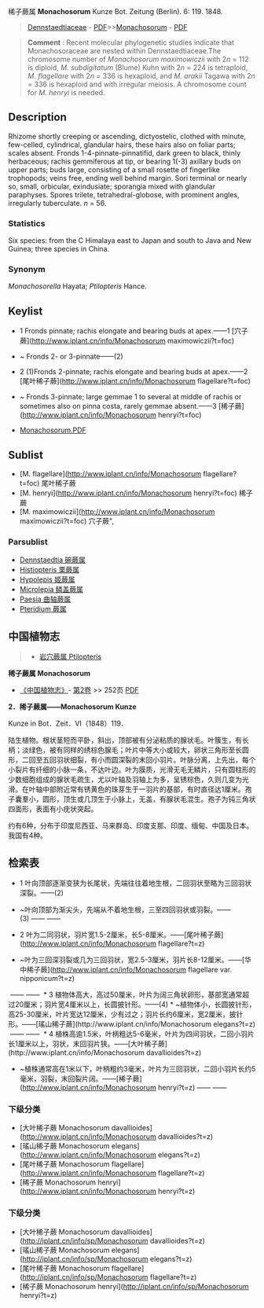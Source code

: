 稀子蕨属 **Monachosorum** Kunze Bot. Zeitung (Berlin). 6: 119. 1848.

> [Dennstaedtiaceae](http://www.iplant.cn/info/Dennstaedtiaceae?t=foc) - [PDF](http://www.iplant.cn/foc/pdf/Dennstaedtiaceae.pdf)>>[Monachosorum](http://www.iplant.cn/info/Monachosorum?t=foc) - [PDF](http://www.iplant.cn/foc/pdf/Monachosorum.pdf)

> **Comment** : 
> Recent molecular phylogenetic studies indicate that Monachosoraceae are nested within Dennstaedtiaceae.The chromosome number of *Monachosorum maximowiczii* with 2*n* = 112 is diploid, *M. subdigitatum* (Blume) Kuhn with 2*n* = 224 is tetraploid, *M. flagellare* with 2*n* = 336 is hexaploid, and *M. arakii* Tagawa with 2*n* = 336 is hexaploid and with irregular meiosis. A chromosome count for *M. henryi* is needed.

## Description

Rhizome shortly creeping or ascending, dictyostelic, clothed with minute, few-celled, cylindrical, glandular hairs, these hairs also on foliar parts; scales absent. Fronds 1-4-pinnate-pinnatifid, dark green to black, thinly herbaceous; rachis gemmiferous at tip, or bearing 1(-3) axillary buds on upper parts; buds large, consisting of a small rosette of fingerlike trophopods; veins free, ending well behind margin. Sori terminal or nearly so, small, orbicular, exindusiate; sporangia mixed with glandular paraphyses. Spores trilete, tetrahedral-globose, with prominent angles, irregularly tuberculate. *n* = 56.

### Statistics
Six species: from the C Himalaya east to Japan and south to Java and New Guinea; three species in China.

### Synonym
*Monachosorella* Hayata; *Ptilopteris* Hance.

## Keylist

* 1 Fronds pinnate; rachis elongate and bearing buds at apex.——1 [穴子蕨](http://www.iplant.cn/info/Monachosorum maximowiczii?t=foc)
* ~ Fronds 2- or 3-pinnate——(2)

* 2 (1)Fronds 2-pinnate; rachis elongate and bearing buds at apex.——2 [尾叶稀子蕨](http://www.iplant.cn/info/Monachosorum flagellare?t=foc)
* ~ Fronds 3-pinnate; large gemmae 1 to several at middle of rachis or sometimes also on pinna costa, rarely gemmae absent.——3 [稀子蕨](http://www.iplant.cn/info/Monachosorum henryi?t=foc)

* [Monachosorum.PDF](http://www.iplant.cn/foc/pdf/Monachosorum.pdf)

## Sublist

* [M.  flagellare](http://www.iplant.cn/info/Monachosorum flagellare?t=foc)
 尾叶稀子蕨
* [M.  henryi](http://www.iplant.cn/info/Monachosorum henryi?t=foc)
 稀子蕨
* [M.  maximowiczii](http://www.iplant.cn/info/Monachosorum maximowiczii?t=foc) 穴子蕨",

### Parsublist

* [Dennstaedtia  碗蕨属](http://www.iplant.cn/info/Dennstaedtia?t=foc)
* [Histiopteris  栗蕨属](http://www.iplant.cn/info/Histiopteris?t=foc)
* [Hypolepis  姬蕨属](http://www.iplant.cn/info/Hypolepis?t=foc)
* [Microlepia  鳞盖蕨属](http://www.iplant.cn/info/Microlepia?t=foc)
* [Paesia  曲轴蕨属](http://www.iplant.cn/info/Paesia?t=foc)
* [Pteridium  蕨属](http://www.iplant.cn/info/Pteridium?t=foc)

## 中国植物志

> * [岩穴蕨属  Ptilopteris](http://www.iplant.cn/info/Ptilopteris?t=z)

**稀子蕨属 Monachosorum**

* [《中国植物志》](http://www.iplant.cn/frps)- [第2卷](http://www.iplant.cn/frps/vol/2) >> 252页 [PDF](http://www.iplant.cn/frps/pdf/2/252y.pdf)

**2．稀子蕨属——Monachosorum Kunze**

Kunze in Bot．Zeit．VI（1848）119．

陆生植物。根状茎短而平卧，斜出，顶部被有分泌粘质的腺状毛。叶簇生，有长柄；淡绿色，被有同样的绣棕色腺毛；叶片中等大小或较大，卵状三角形至长圆形，二回至五回羽状细裂，有小而圆深裂的末回小羽片。叶脉分离，上先出，每个小裂片有纤细的小脉一条，不达叶边。叶为膜质，光滑无毛无鳞片，只有圆柱形的少数细胞组成的腺状毛疏生，尤以叶轴及羽轴上为多，呈锈棕色，久则几变为光滑。在叶轴中部附近常有锈黄色的珠芽生于一羽片的基部，有时直径达1厘米。孢子囊羣小，圆形，顶生或几顶生于小脉上，无盖，有腺状毛混生。孢子为钝三角状四面形，表面有小疣状突起。

约有6种，分布于印度尼西亚、马来群岛、印度支那、印度、缅甸、中国及日本。我国有4种。

## 检索表

* 1 叶向顶部逐渐变狭为长尾状，先端往往着地生根，二回羽状至略为三回羽状深裂。——(2)
* ~叶向顶部为渐尖头，先端从不着地生根，三至四回羽状或羽裂。——(3)</td></tr><tr><td>&nbsp;——&nbsp;——&nbsp;</td></tr>
* 2 叶为二同羽状，羽片宽1.5-2厘米，长5-8厘米。——[尾叶稀子蕨](http://www.iplant.cn/info/Monachosorum flagellare?t=z)

* ~叶为三回深羽裂或几为三回羽状，宽2.5-3厘米，羽片长8-12厘米。——[华中稀子蕨](http://www.iplant.cn/info/Monachosorum flagellare var. nipponicum?t=z)
</td></tr><tr><td>&nbsp;——&nbsp;——&nbsp;</td></tr>
* 3 植物体高大，高过50厘米，叶片为阔三角状卵形，基部宽通常超过20厘米；羽片宽4厘米以上，长圆披针形。——(4)
* ~植物体小，长圆披针形，高25-30厘米，叶片宽达12厘米，少有过之；羽片长约6厘米，宽2厘米，披针形。——[瑤山稀子蕨](http://www.iplant.cn/info/Monachosorum elegans?t=z)
</td></tr><tr><td>&nbsp;——&nbsp;——&nbsp;</td></tr>
* 4 植株高逾1.5米，叶柄粗达5-6毫米，叶片为四间羽状，二回小羽片长1厘米以上，羽状，末回羽片狭。——[大叶稀子蕨](http://www.iplant.cn/info/Monachosorum davallioides?t=z)

* ~植株通常高在1米以下，叶柄粗约3毫米，叶片为三回羽状，二回小羽片长约5毫米，羽裂，末回裂片阔。——[稀子蕨](http://www.iplant.cn/info/Monachosorum henryi?t=z)</td></tr><tr><td>&nbsp;——&nbsp;——&nbsp;</td></tr>
### 下级分类
* [大叶稀子蕨  Monachosorum davallioides](http://www.iplant.cn/info/Monachosorum davallioides?t=z)
* [瑤山稀子蕨  Monachosorum elegans](http://www.iplant.cn/info/Monachosorum elegans?t=z)
* [尾叶稀子蕨  Monachosorum flagellare](http://www.iplant.cn/info/Monachosorum flagellare?t=z)
* [稀子蕨  Monachosorum henryi](http://www.iplant.cn/info/Monachosorum henryi?t=z)

### 下级分类
* [大叶稀子蕨  Monachosorum davallioides](http://iplant.cn/info/sp/Monachosorum davallioides?t=z)
* [瑤山稀子蕨  Monachosorum elegans](http://iplant.cn/info/sp/Monachosorum elegans?t=z)
* [尾叶稀子蕨  Monachosorum flagellare](http://iplant.cn/info/sp/Monachosorum flagellare?t=z)
* [稀子蕨  Monachosorum henryi](http://iplant.cn/info/sp/Monachosorum henryi?t=z)
